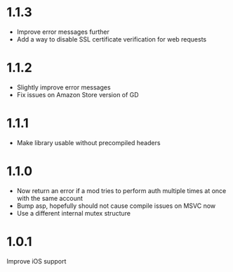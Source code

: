 # 1.1.3

* Improve error messages further
* Add a way to disable SSL certificate verification for web requests

# 1.1.2

* Slightly improve error messages
* Fix issues on Amazon Store version of GD

# 1.1.1

* Make library usable without precompiled headers

# 1.1.0

* Now return an error if a mod tries to perform auth multiple times at once with the same account
* Bump asp, hopefully should not cause compile issues on MSVC now
* Use a different internal mutex structure

# 1.0.1

Improve iOS support

